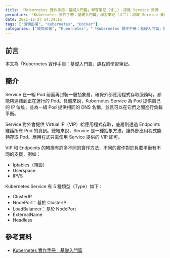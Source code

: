 ```yaml
---
title: 「Kubernetes 實作手冊：基礎入門篇」學習筆記（廿二）：認識 Service 資源
permalink: 「Kubernetes-實作手冊：基礎入門篇」學習筆記（廿二）：認識-Service-資源
date: 2021-12-27 14:34:15
tags: ["環境部署", "Kubernetes", "Docker"]
categories: ["環境部署", "Kubernetes", "「Kubernetes 實作手冊：基礎入門篇」學習筆記"]
---
```


## 前言

本文為「Kubernetes 實作手冊：基礎入門篇」課程的學習筆記。

## 簡介

Service 在一組 Pod 前面再封裝一層抽象層，確保外部應用程式存取服務時，都能夠連結到正在運行的 Pod。具體來說，Kubernetes Service 為 Pod 提供自己的 IP 位址，並為一組 Pod 提供相同的 DNS 名稱，並且可以在它們之間進行負載平衡。

Service 對外會提供 Virtual IP（VIP）給應用程式存取，底層則透過 Endpoints 維護所有 Pod 的資訊。總結來說，Service 是一種抽象方法，讓外部應用程式能夠存取 Pod。應用程式只需使用 Service 提供的 VIP 即可。

VIP 和 Endpoints 的轉換有許多不同的實作方法，不同的實作對於負載平衡有不同的支援，例如：

- Iptables（預設）
- Userspace
- IPVS

Kubernetes Service 有 5 種類型（Type）如下：

- ClusterIP
- NodePort：基於 ClusterIP
- LoadBalancer：基於 NodePort
- ExternalName
- Headless

## 參考資料

- [Kubernetes 實作手冊：基礎入門篇](https://hiskio.com/courses/349/about)
